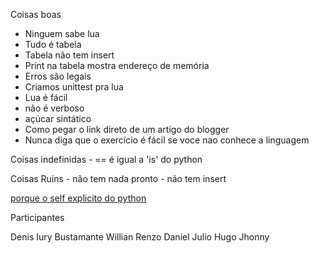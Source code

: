 Coisas boas
  - Ninguem sabe lua
  - Tudo é tabela
  - Tabela não tem insert
  - Print na tabela mostra endereço de memória
  - Erros são legais
  - Criamos unittest pra lua
  - Lua é fácil
  - não é verboso
  - açúcar sintático
  - Como pegar o link direto de um artigo do blogger
  - Nunca diga que o exercício é fácil se voce nao conhece a linguagem

Coisas indefinidas
	- == é igual a 'is' do python


Coisas Ruins
	- não tem nada pronto
	- não tem insert

[porque o self explicito do python](http://www.pedrowerneck.com/o-porque-do-self-explicito-em-python-pt-br.html)

Participantes

Denis
Iury
Bustamante
Willian
Renzo
Daniel
Julio
Hugo
Jhonny
